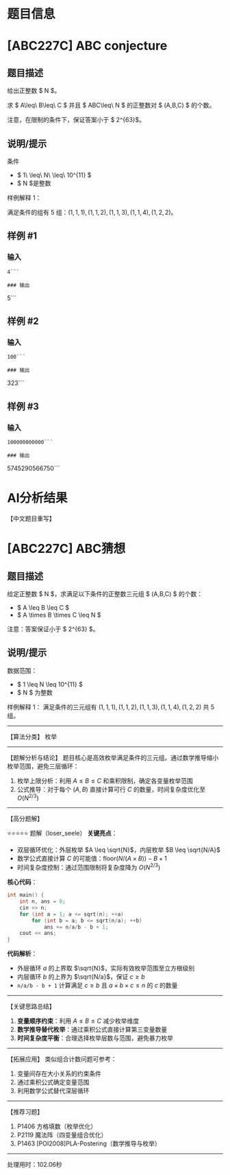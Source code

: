 # 题目信息

# [ABC227C] ABC conjecture

## 题目描述

给出正整数 $ N $。

求 $ A\leq\ B\leq\ C $ 并且 $ ABC\leq\ N $ 的正整数对 $ (A,B,C) $ 的个数。

注意，在限制的条件下，保证答案小于 $ 2^{63}$。

## 说明/提示

条件

- $ 1\ \leq\ N\ \leq\ 10^{11} $
- $ N $是整数

样例解释 $1$：

满足条件的组有 $5$ 组：$(1,1,1),(1,1,2),(1,1,3),(1,1,4),(1,2,2)$。

## 样例 #1

### 输入

```
4```

### 输出

```
5```

## 样例 #2

### 输入

```
100```

### 输出

```
323```

## 样例 #3

### 输入

```
100000000000```

### 输出

```
5745290566750```

# AI分析结果



【中文题目重写】

# [ABC227C] ABC猜想

## 题目描述

给定正整数 $ N $，求满足以下条件的正整数三元组 $ (A,B,C) $ 的个数：
- $ A \leq B \leq C $
- $ A \times B \times C \leq N $

注意：答案保证小于 $ 2^{63} $。

## 说明/提示

数据范围：
- $ 1 \leq N \leq 10^{11} $
- $ N $ 为整数

样例解释 1：
满足条件的三元组有 $(1,1,1),(1,1,2),(1,1,3),(1,1,4),(1,2,2)$ 共 5 组。

---

【算法分类】
枚举

---

【题解分析与结论】
题目核心是高效枚举满足条件的三元组。通过数学推导缩小枚举范围，避免三层循环：
1. 枚举上限分析：利用 $A \leq B \leq C$ 和乘积限制，确定各变量枚举范围
2. 公式推导：对于每个 $(A,B)$ 直接计算可行 $C$ 的数量，时间复杂度优化至 $O(N^{2/3})$

---

【高分题解】

⭐️⭐️⭐️⭐️⭐️ 题解（loser_seele）
**关键亮点**：
- 双层循环优化：外层枚举 $A \leq \sqrt{N}$，内层枚举 $B \leq \sqrt{N/A}$
- 数学公式直接计算 $C$ 的可能值：$\text{floor}(N/(A×B)) - B + 1$
- 时间复杂度控制：通过范围限制将复杂度降为 $O(N^{2/3})$

**核心代码**：
```cpp
int main() {
    int n, ans = 0;
    cin >> n;
    for (int a = 1; a <= sqrt(n); ++a) 
        for (int b = a; b <= sqrt(n/a); ++b) 
            ans += n/a/b - b + 1;
    cout << ans;
}
```

**代码解析**：
- 外层循环 $a$ 的上界取 $\sqrt{N}$，实际有效枚举范围至立方根级别
- 内层循环 $b$ 的上界为 $\sqrt{N/a}$，保证 $c \geq b$
- `n/a/b - b + 1` 计算满足 $c \geq b$ 且 $a×b×c \leq n$ 的 $c$ 的数量

---

【关键思路总结】
1. **变量顺序约束**：利用 $A \leq B \leq C$ 减少枚举维度
2. **数学推导替代枚举**：通过乘积公式直接计算第三变量数量
3. **时间复杂度平衡**：合理选择枚举层数与范围，避免暴力枚举

---

【拓展应用】
类似组合计数问题可参考：
1. 变量间存在大小关系的约束条件
2. 通过乘积公式确定变量范围
3. 利用数学公式替代深层循环

---

【推荐习题】
1. P1406 方格填数（枚举优化）
2. P2119 魔法阵（四变量组合优化）
3. P1463 [POI2008]PLA-Postering（数学推导与枚举）

---
处理用时：102.06秒